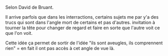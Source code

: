 Selon David de Bruant.

Il arrive parfois que dans les interractions, certains sujets me par
y'a des trucs qui sont dans l'angle mort de certains et pas d'autres. 
invitation à tourner la tête pour changer de regard et faire en sorte que l'autre voit ce que l'on voit. 

Cette idée ça permet de sortir de l'idée "ils sont aveugles, ils comprennent rien" = en fait il ont pas accès à cet angle de vue là. 
